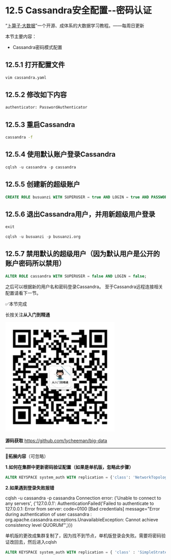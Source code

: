 # 12.5 Cassandra安全配置--密码认证

“[卜算子·大数据](https://github.com/lycheeman/big-data)”一个开源、成体系的大数据学习教程。——每周日更新

本节主要内容：

- Cassandra密码模式配置

## 12.5.1 打开配置文件
```sh
vim cassandra.yaml
```
## 12.5.2 修改如下内容
```sh
authenticator: PasswordAuthenticator
```
## 12.5.3 重启Cassandra

```sh
cassandra -f
```
## 12.5.4 使用默认账户登录Cassandra
```SQL
cqlsh -u cassandra -p cassandra
```
## 12.5.5 创建新的超级账户
```SQL
CREATE ROLE busuanzi WITH SUPERUSER = true AND LOGIN = true AND PASSWORD = 'busuanzi.org';
```

## 12.5.6 退出Cassandra用户，并用新超级用户登录
```SQL
exit
```
```SQL
cqlsh -u busuanzi -p busuanzi.org
```
## 12.5.7 禁用默认的超级用户（因为默认用户是公开的账户密码所以禁用）
```SQL
ALTER ROLE cassandra WITH SUPERUSER = false AND LOGIN = false;
```

之后可以根据新的用户名和密码登录Cassandra。
至于Cassandra远程连接相关配置请看下一节。


:white_check_mark:本节完成

长按关注**从入门到精通**

![](./../../article/image/user/share/qrcode_for_gh_6932763778ef_344.jpg)

**源码获取**   https://github.com/lycheeman/big-data

---

:izakaya_lantern:**拓展内容**（可忽略）

**1.如何在集群中更新密码验证配置（如果是单机版，忽略此步骤）**

```SQL
ALTER KEYSPACE system_auth WITH replication = {'class': 'NetworkTopologyStrategy', 'DC1': 3, 'DC2': 3};
```




**2.如果遇到登录失败报错**

cqlsh -u cassandra -p cassandra
Connection error: ('Unable to connect to any servers', {'127.0.0.1': AuthenticationFailed('Failed to authenticate to 127.0.0.1: Error from server: code=0100 [Bad credentials] message="Error during authentication of user cassandra : org.apache.cassandra.exceptions.UnavailableException: Cannot achieve consistency level QUORUM"',)})

单机版的更改成集群复制了，因为找不到节点，单机版登录会失败。需要将密码验证改回去，然后进入cqlsh
```SQL
ALTER KEYSPACE system_auth WITH replication = { 'class' : 'SimpleStrategy', 'replication_factor' : 1 };
```
